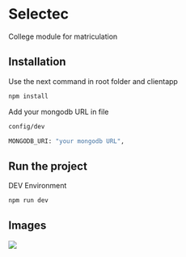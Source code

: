 # Selectec
College module for matriculation

## Installation

Use the next command in root folder and clientapp

```bash
npm install
```
Add your mongodb URL in file 

```bash
config/dev
```

```bash
MONGODB_URI: "your mongodb URL",
```


## Run the project

DEV Environment

```bash
npm run dev
```

## Images

![](http://g.recordit.co/ojiDVENtx6.gif)

